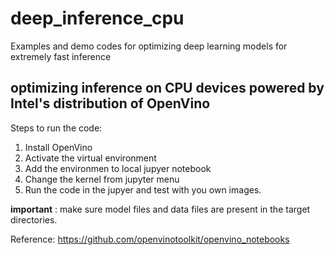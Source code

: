 # deep_inference_cpu
Examples and demo codes for optimizing deep learning models for extremely fast inference

## optimizing inference on CPU devices powered by Intel's distribution of OpenVino

Steps to run the code: 
1. Install OpenVino
2. Activate the virtual environment
3. Add the environmen to local jupyer notebook
4. Change the kernel from jupyter menu
5. Run the code in the jupyer and test with you own images.

**important** : make sure model files and data files are present in the target directories.

Reference:
https://github.com/openvinotoolkit/openvino_notebooks
